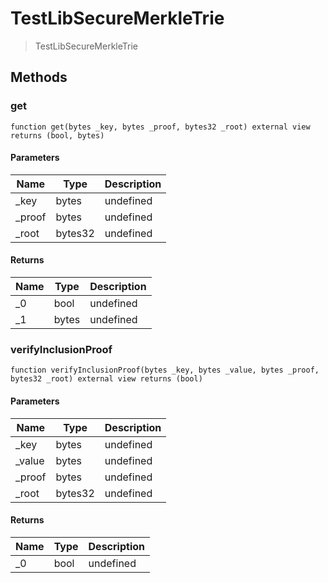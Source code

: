 # TestLibSecureMerkleTrie

> TestLibSecureMerkleTrie

## Methods

### get

```solidity
function get(bytes _key, bytes _proof, bytes32 _root) external view returns (bool, bytes)
```

#### Parameters

| Name    | Type    | Description |
| ------- | ------- | ----------- |
| \_key   | bytes   | undefined   |
| \_proof | bytes   | undefined   |
| \_root  | bytes32 | undefined   |

#### Returns

| Name | Type  | Description |
| ---- | ----- | ----------- |
| \_0  | bool  | undefined   |
| \_1  | bytes | undefined   |

### verifyInclusionProof

```solidity
function verifyInclusionProof(bytes _key, bytes _value, bytes _proof, bytes32 _root) external view returns (bool)
```

#### Parameters

| Name    | Type    | Description |
| ------- | ------- | ----------- |
| \_key   | bytes   | undefined   |
| \_value | bytes   | undefined   |
| \_proof | bytes   | undefined   |
| \_root  | bytes32 | undefined   |

#### Returns

| Name | Type | Description |
| ---- | ---- | ----------- |
| \_0  | bool | undefined   |
